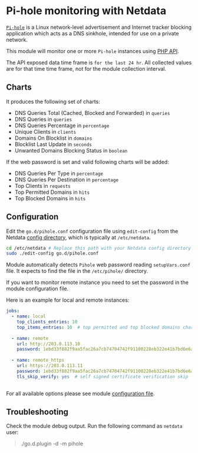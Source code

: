 <!--
title: "Pi-hole monitoring with Netdata"
custom_edit_url: https://github.com/netdata/go.d.plugin/edit/master/modules/pihole/README.md
sidebar_label: "Pi-hole"
-->

# Pi-hole monitoring with Netdata

[`Pi-hole`](https://pi-hole.net) is a Linux network-level advertisement and Internet tracker blocking application which acts as a DNS sinkhole, intended for use on a private network.

This module will monitor one or more `Pi-hole` instances using [PHP API](https://github.com/pi-hole/AdminLTE).

The API exposed data time frame is `for the last 24 hr`. All collected values are for that time time frame, not for the module collection interval.

## Charts 

It produces the following set of charts:

-   DNS Queries Total (Cached, Blocked and Forwarded) in `queries`
-   DNS Queries in `queries`
-   DNS Queries Percentage in `percentage`  
-   Unique Clients in `clients`
-   Domains On Blocklist in `domains`
-   Blocklist Last Update in `seconds`
-   Unwanted Domains Blocking Status in `boolean`
 
If the web password is set and valid following charts will be added:

-   DNS Queries Per Type in `percentage`
-   DNS Queries Per Destination in `percentage`
-   Top Clients in `requests`
-   Top Permitted Domains in `hits`
-   Top Blocked Domains in `hits`

## Configuration

Edit the `go.d/pihole.conf` configuration file using `edit-config` from the Netdata [config
directory](https://learn.netdata.cloud/docs/configure/nodes), which is typically at `/etc/netdata`.

```bash
cd /etc/netdata # Replace this path with your Netdata config directory
sudo ./edit-config go.d/pihole.conf
```

Module automatically detects `Pihole` web password reading `setupVars.conf` file. It expects to find the file in the `/etc/pihole/` directory.

If you want to monitor remote instance you need to set the password in the module configuration file. 

Here is an example for local and remote instances:

```yaml
jobs:
  - name: local
    top_clients_entries: 10
    top_items_entries: 10  # top permitted and top blocked domains charts
    
  - name: remote
    url: http://203.0.113.10
    password: 1ebd33f882f9aa5fac26a7cb74704742f91100228eb322e41b7bd6e6aeb8f74b
    
  - name: remote_https
    url: https://203.0.113.11
    password: 1ebd33f882f9aa5fac26a7cb74704742f91100228eb322e41b7bd6e6aeb8f74b
    tls_skip_verify: yes  # self signed certificate verification skip
    
```

For all available options please see module [configuration file](https://github.com/netdata/go.d.plugin/blob/master/config/go.d/pihole.conf).

## Troubleshooting

Check the module debug output. Run the following command as `netdata` user:

> ./go.d.plugin -d -m pihole
